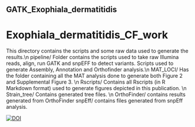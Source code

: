 ## GATK_Exophiala_dermatitidis
# Exophiala_dermatitidis_CF_work

This directory contains the scripts and some raw data used to generate the results.\n
pipeline/ Folder contains the scripts used to take raw Illumina reads, align, run GATK and snpEFF to detect variants. Scripts used to generate Assembly, Annotation and Orthofinder analysis.\n
MAT_LOCI/ Has the folder containing all the MAT analysis done to generate both Figure 2 and Supplemental Figure 3. \n
Rscripts/ Contains all Rscripts (in R Markdown format) used to generate figures depicted in this publication. \n
Strain_tree/ Contains generated tree files. \n
OrthoFinder/ contains results generated from OrthoFinder
snpEff/ contains files generated from snpEff analysis.

[![DOI](https://zenodo.org/badge/DOI/10.5281/zenodo.5646872.svg)](https://doi.org/10.5281/zenodo.5646872)
